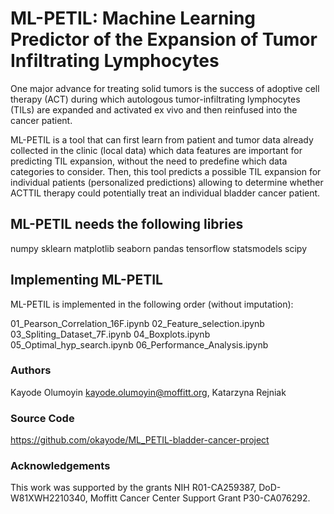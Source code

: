 # ML-PETIL: Machine Learning Predictor of the Expansion of Tumor Infiltrating Lymphocytes

One major advance for treating solid tumors is the success of adoptive cell therapy (ACT) during which autologous tumor-infiltrating lymphocytes (TILs) are expanded and activated ex vivo and then reinfused into the cancer patient. 

ML-PETIL is a tool that can first learn from patient and tumor data already collected in the clinic (local data) which data features are important for predicting TIL expansion, without the need to predefine which data categories to consider. Then, this tool predicts a possible TIL expansion for individual patients (personalized predictions) allowing to determine whether ACTTIL therapy could potentially treat an individual bladder cancer patient.


## ML-PETIL needs the following libries

numpy
sklearn
matplotlib
seaborn
pandas
tensorflow
statsmodels
scipy


## Implementing ML-PETIL

ML-PETIL is implemented in the following order (without imputation):

01_Pearson_Correlation_16F.ipynb
02_Feature_selection.ipynb
03_Spliting_Dataset_7F.ipynb
04_Boxplots.ipynb
05_Optimal_hyp_search.ipynb
06_Performance_Analysis.ipynb


### Authors

Kayode Olumoyin kayode.olumoyin@moffitt.org, Katarzyna Rejniak 


### Source Code
https://github.com/okayode/ML_PETIL-bladder-cancer-project


### Acknowledgements

This work was supported by the grants NIH R01-CA259387, DoD-W81XWH2210340, Moffitt Cancer Center Support Grant P30-CA076292.